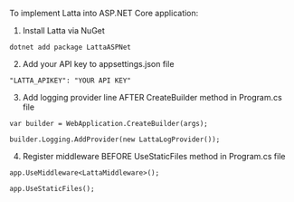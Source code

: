 To implement Latta into ASP.NET Core application:

1. Install Latta via NuGet

```
dotnet add package LattaASPNet
```

2. Add your API key to appsettings.json file

```
"LATTA_APIKEY": "YOUR API KEY"
```

3. Add logging provider line AFTER CreateBuilder method in Program.cs file

```
var builder = WebApplication.CreateBuilder(args);

builder.Logging.AddProvider(new LattaLogProvider());
```

4. Register middleware BEFORE UseStaticFiles method in Program.cs file

```
app.UseMiddleware<LattaMiddleware>();

app.UseStaticFiles();
```